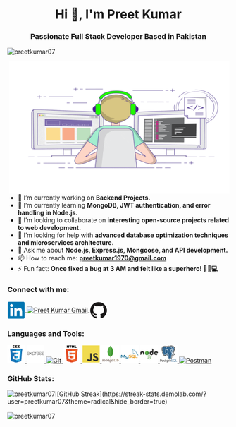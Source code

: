 <!-- Header Section -->
<h1 align="center">Hi 👋, I'm Preet Kumar</h1>
<h3 align="center">Passionate Full Stack Developer Based in Pakistan</h3>

<!-- Profile Views -->
<p align="left">
  <img src="https://komarev.com/ghpvc/?username=preetkumar07&label=Profile%20views&color=0e75b6&style=flat" alt="preetkumar07" />
</p>

<!-- GIF Section -->
<img align="right" height="300" width="500" src="https://raw.githubusercontent.com/mikonoid/mikonoid/main/images/gifs/coder3.gif" alt="Coding GIF" />

<!-- About Me Section -->
- 🔭 I’m currently working on **Backend Projects.**  
- 🌱 I’m currently learning **MongoDB, JWT authentication, and error handling in Node.js.**  
- 👯 I’m looking to collaborate on **interesting open-source projects related to web development.**  
- 🤝 I’m looking for help with **advanced database optimization techniques and microservices architecture.**  
- 💬 Ask me about **Node.js, Express.js, Mongoose, and API development.**  
- 📫 How to reach me: **preetkumar1970@gmail.com**  
- ⚡ Fun fact: **Once fixed a bug at 3 AM and felt like a superhero! 🦸‍♂️💻**

<!-- Connect with Me -->
<h3 align="left">Connect with me:</h3>
<p align="left">
  <!-- LinkedIn -->
  <a href="https://www.linkedin.com/in/preet-kumar-0b1026284" target="_blank" rel="noopener noreferrer">
    <img align="center" src="https://raw.githubusercontent.com/devicons/devicon/master/icons/linkedin/linkedin-original.svg" alt="Preet Kumar LinkedIn" height="40" width="40" />
  </a>
  <!-- Gmail -->
  <a href="mailto:preetkumar1970@gmail.com" target="_blank" rel="noopener noreferrer">
    <img align="center" src="https://img.icons8.com/color/48/000000/gmail--v1.png" alt="Preet Kumar Gmail" height="40" width="40" />
  </a>
  <!-- GitHub -->
  <a href="https://github.com/preetkumar07" target="_blank" rel="noopener noreferrer">
    <img align="center" src="https://raw.githubusercontent.com/devicons/devicon/master/icons/github/github-original.svg" alt="Preet Kumar GitHub" height="40" width="40" />
  </a>
</p>

<!-- Languages and Tools -->
<h3 align="left">Languages and Tools:</h3>
<p align="left">
  <a href="https://www.w3schools.com/css/" target="_blank" rel="noreferrer">
    <img src="https://raw.githubusercontent.com/devicons/devicon/master/icons/css3/css3-original-wordmark.svg" alt="CSS3" width="40" height="40" />
  </a>
  <a href="https://expressjs.com" target="_blank" rel="noreferrer">
    <img src="https://raw.githubusercontent.com/devicons/devicon/master/icons/express/express-original-wordmark.svg" alt="Express.js" width="40" height="40" />
  </a>
  <a href="https://git-scm.com/" target="_blank" rel="noreferrer">
    <img src="https://www.vectorlogo.zone/logos/git-scm/git-scm-icon.svg" alt="Git" width="40" height="40" />
  </a>
  <a href="https://www.w3.org/html/" target="_blank" rel="noreferrer">
    <img src="https://raw.githubusercontent.com/devicons/devicon/master/icons/html5/html5-original-wordmark.svg" alt="HTML5" width="40" height="40" />
  </a>
  <a href="https://developer.mozilla.org/en-US/docs/Web/JavaScript" target="_blank" rel="noreferrer">
    <img src="https://raw.githubusercontent.com/devicons/devicon/master/icons/javascript/javascript-original.svg" alt="JavaScript" width="40" height="40" />
  </a>
  <a href="https://www.mongodb.com/" target="_blank" rel="noreferrer">
    <img src="https://raw.githubusercontent.com/devicons/devicon/master/icons/mongodb/mongodb-original-wordmark.svg" alt="MongoDB" width="40" height="40" />
  </a>
  <a href="https://www.mysql.com/" target="_blank" rel="noreferrer">
    <img src="https://raw.githubusercontent.com/devicons/devicon/master/icons/mysql/mysql-original-wordmark.svg" alt="MySQL" width="40" height="40" />
  </a>
  <a href="https://nodejs.org" target="_blank" rel="noreferrer">
    <img src="https://raw.githubusercontent.com/devicons/devicon/master/icons/nodejs/nodejs-original-wordmark.svg" alt="Node.js" width="40" height="40" />
  </a>
  <a href="https://www.postgresql.org" target="_blank" rel="noreferrer">
    <img src="https://raw.githubusercontent.com/devicons/devicon/master/icons/postgresql/postgresql-original-wordmark.svg" alt="PostgreSQL" width="40" height="40" />
  </a>
  <a href="https://postman.com" target="_blank" rel="noreferrer">
    <img src="https://www.vectorlogo.zone/logos/getpostman/getpostman-icon.svg" alt="Postman" width="40" height="40" />
  </a>
</p>

<!-- GitHub Stats -->
<h3 align="left">GitHub Stats:</h3>
<p>
  <img align="left" src="https://github-readme-stats.vercel.app/api?username=preetkumar07&show_icons=true&count_private=true&hide=contribs&theme=radical" alt="preetkumar07" />
</p>
![GitHub Streak](https://streak-stats.demolab.com/?user=preetkumar07&theme=radical&hide_border=true)

<p>
  <img align="center" src="https://github-readme-stats.vercel.app/api/top-langs/?username=preetkumar07&layout=compact&theme=radical" alt="preetkumar07" />
</p>
